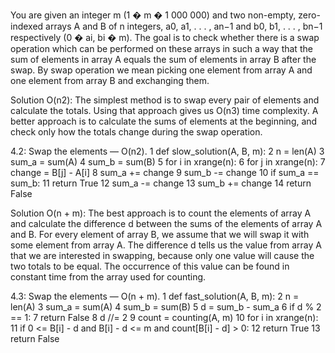 You are given an integer m (1 � m � 1 000 000) and two non-empty, zero-indexed
arrays A and B of n integers, a0, a1, . . . , an−1 and b0, b1, . . . , bn−1 respectively (0 � ai, bi � m).
The goal is to check whether there is a swap operation which can be performed on these
arrays in such a way that the sum of elements in array A equals the sum of elements in
array B after the swap. By swap operation we mean picking one element from array A and
one element from array B and exchanging them.

Solution O(n2): The simplest method is to swap every pair of elements and calculate the
totals. Using that approach gives us O(n3) time complexity. A better approach is to calculate
the sums of elements at the beginning, and check only how the totals change during the swap
operation.

4.2: Swap the elements — O(n2).
1 def slow_solution(A, B, m):
2 n = len(A)
3 sum_a = sum(A)
4 sum_b = sum(B)
5 for i in xrange(n):
6 for j in xrange(n):
7 change = B[j] - A[i]
8 sum_a += change
9 sum_b -= change
10 if sum_a == sum_b:
11 return True
12 sum_a -= change
13 sum_b += change
14 return False

Solution O(n + m): The best approach is to count the elements of array A and calculate
the difference d between the sums of the elements of array A and B.
For every element of array B, we assume that we will swap it with some element from
array A. The difference d tells us the value from array A that we are interested in swapping,
because only one value will cause the two totals to be equal. The occurrence of this value can
be found in constant time from the array used for counting.

4.3: Swap the elements — O(n + m).
1 def fast_solution(A, B, m):
2 n = len(A)
3 sum_a = sum(A)
4 sum_b = sum(B)
5 d = sum_b - sum_a
6 if d % 2 == 1:
7 return False
8 d //= 2
9 count = counting(A, m)
10 for i in xrange(n):
11 if 0 <= B[i] - d and B[i] - d <= m and count[B[i] - d] > 0:
12 return True
13 return False